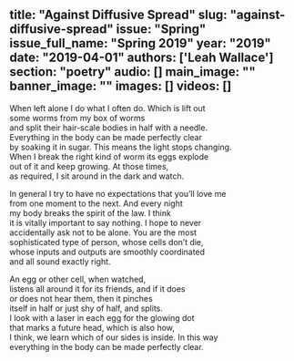 title: "Against Diffusive Spread"
slug: "against-diffusive-spread"
issue: "Spring"
issue_full_name: "Spring 2019"
year: "2019"
date: "2019-04-01"
authors: ['Leah Wallace']
section: "poetry"
audio: []
main_image: ""
banner_image: ""
images: []
videos: []
---

When left alone I do what I often do. Which is lift out  
some worms from my box of worms  
and split their hair-scale bodies in half with a needle.  
Everything in the body can be made perfectly clear  
by soaking it in sugar. This means the light stops changing.  
When I break the right kind of worm its eggs explode  
out of it and keep growing. At those times,  
as required, I sit around in the dark and watch.  

In general I try to have no expectations that you’ll love me  
from one moment to the next. And every night  
my body breaks the spirit of the law. I think  
it is vitally important to say nothing. I hope to never  
accidentally ask not to be alone. You are the most  
sophisticated type of person, whose cells don’t die,  
whose inputs and outputs are smoothly coordinated  
and all sound exactly right.  

An egg or other cell, when watched,  
listens all around it for its friends, and if it does  
or does not hear them, then it pinches  
itself in half or just shy of half, and splits.  
I look with a laser in each egg for the glowing dot  
that marks a future head, which is also how,  
I think, we learn which of our sides is inside. In this way  
everything in the body can be made perfectly clear.  
